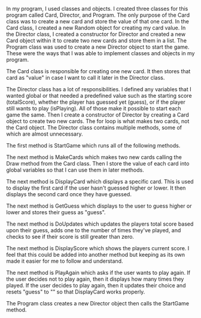 In my program, I used classes and objects. I created three classes for this program called Card, Director, and Program. The only purpose of the Card class was to create a new card and store the value of that one card. In the Card class, I created a new Random object for creating my card value. In the Director class, I created a constructor for Director and created a new Card object within it to create two new cards and store them in a list. The Program class was used to create a new Director object to start the game. These were the ways that I was able to implement classes and objects in my program.

The Card class is responsible for creating one new card. It then stores that card as "value" in case I want to call it later in the Director class.

The Director class has a lot of responsibilities. I defined any variables that I wanted global or that needed a predefined value such as the starting score (totalScore), whether the player has guessed yet (guess), or if the player still wants to play (isPlaying). All of those make it possible to start each game the same. Then I create a constructor of Director by creating a Card object to create two new cards. The for loop is what makes two cards, not the Card object. The Director class contains multiple methods, some of which are almost unnecessary. 

The first method is StartGame which runs all of the following methods.

The next method is MakeCards which makes two new cards calling the Draw method from the Card class. Then I store the value of each card into global variables so that I can use them in later methods.

The next method is DisplayCard which displays a specific card. This is used to display the first card if the user hasn't guessed higher or lower. It then displays the second card once they have guessed.

The next method is GetGuess which displays to the user to guess higher or lower and stores their guess as "guess".

The next method is DoUpdates which updates the players total score based upon their guess, adds one to the number of times they've played, and checks to see if their score is still greater than zero. 

The next method is DisplayScore which shows the players current score. I feel that this could be added into another method but keeping as its own made it easier for me to follow and understand.

The next method is PlayAgain which asks if the user wants to play again. If the user decides not to play again, then it displays how many times they played. If the user decides to play again, then it updates their choice and resets "guess" to "" so that DisplayCard works properly.

The Program class creates a new Director object then calls the StartGame method. 
